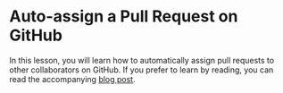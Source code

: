 # Auto-assign a Pull Request on GitHub

In this lesson, you will learn how to automatically assign pull requests to other collaborators on GitHub. If you prefer to learn by reading, you can read the accompanying [blog post](https://joeprevite.com/auto-assign-pull-requests-github).
